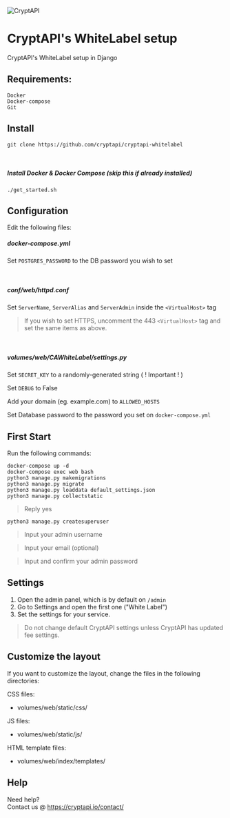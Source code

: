 ![CryptAPI](https://i.imgur.com/IfMAa7E.png)

# CryptAPI's WhiteLabel setup
CryptAPI's WhiteLabel setup in Django

## Requirements:

```
Docker
Docker-compose
Git
```

## Install


```shell script
git clone https://github.com/cryptapi/cryptapi-whitelabel
```

&nbsp;

##### Install Docker & Docker Compose (skip this if already installed)

```shell script
./get_started.sh
```

## Configuration

Edit the following files:

##### docker-compose.yml

Set `POSTGRES_PASSWORD` to the DB password you wish to set

&nbsp;

##### conf/web/httpd.conf

Set `ServerName`, `ServerAlias` and `ServerAdmin` inside the `<VirtualHost>` tag

> If you wish to set HTTPS, uncomment the 443 `<VirtualHost>` tag and set the same items as above.

&nbsp;

##### volumes/web/CAWhiteLabel/settings.py

Set `SECRET_KEY` to a randomly-generated string ( ! Important ! )

Set `DEBUG` to False

Add your domain (eg. example.com) to `ALLOWED_HOSTS` 

Set Database password to the password you set on `docker-compose.yml`

## First Start

Run the following commands:

```shell script
docker-compose up -d
docker-compose exec web bash
python3 manage.py makemigrations
python3 manage.py migrate
python3 manage.py loaddata default_settings.json
python3 manage.py collectstatic
```

> Reply yes

```shell script
python3 manage.py createsuperuser
```

> Input your admin username

> Input your email (optional)

> Input and confirm your admin password

## Settings

1. Open the admin panel, which is by default on `/admin`
2. Go to Settings and open the first one ("White Label")
3. Set the settings for your service. 

> Do not change default CryptAPI settings unless CryptAPI has updated fee settings.


## Customize the layout

If you want to customize the layout, change the files in the following directories:

CSS files:
* volumes/web/static/css/

JS files:
* volumes/web/static/js/

HTML template files:
* volumes/web/index/templates/

## Help

Need help?  
Contact us @ https://cryptapi.io/contact/
